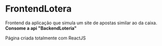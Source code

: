 # FrontendLotera   
Frontend da aplicação que simula um site de apostas similar ao da caixa.  
**Consome a api "BackendLoteria"**    

Página criada totalmente com ReactJS
